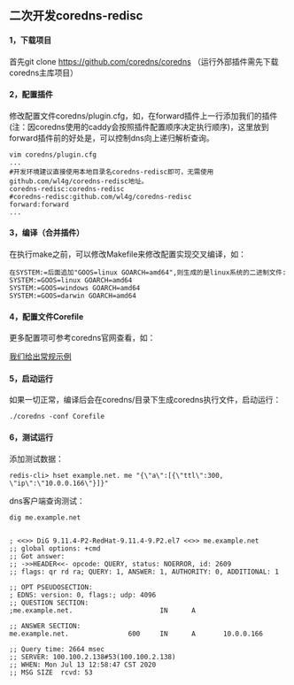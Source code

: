 ## 二次开发coredns-redisc

#### 1，下载项目
首先git clone https://github.com/coredns/coredns （运行外部插件需先下载coredns主库项目）

#### 2，配置插件
修改配置文件coredns/plugin.cfg，如，在forward插件上一行添加我们的插件(注：因coredns使用的caddy会按照插件配置顺序决定执行顺序)，这里放到forward插件前的好处是，可以控制dns向上递归解析查询。

```
vim coredns/plugin.cfg
...
#开发环境建议直接使用本地目录名coredns-redisc即可，无需使用github.com/wl4g/coredns-redisc地址。
coredns-redisc:coredns-redisc
#coredns-redisc:github.com/wl4g/coredns-redisc
forward:forward
...
```

#### 3，编译（合并插件）
在执行make之前，可以修改Makefile来修改配置实现交叉编译，如：

```
在SYSTEM:=后面追加"GOOS=linux GOARCH=amd64",则生成的是linux系统的二进制文件:
SYSTEM:=GOOS=linux GOARCH=amd64
SYSTEM:=GOOS=windows GOARCH=amd64
SYSTEM:=GOOS=darwin GOARCH=amd64
```

#### 4，配置文件Corefile

更多配置项可参考coredns官网查看，如：

[我们给出常规示例](./README_CN.md#配置示例)

#### 5，启动运行

如果一切正常，编译后会在coredns/目录下生成coredns执行文件，启动运行：

```
./coredns -conf Corefile
```

#### 6，测试运行

添加测试数据：
```
redis-cli> hset example.net. me "{\"a\":[{\"ttl\":300, \"ip\":\"10.0.0.166\"}]}"
```

dns客户端查询测试：
```
dig me.example.net


; <<>> DiG 9.11.4-P2-RedHat-9.11.4-9.P2.el7 <<>> me.example.net
;; global options: +cmd
;; Got answer:
;; ->>HEADER<<- opcode: QUERY, status: NOERROR, id: 2609
;; flags: qr rd ra; QUERY: 1, ANSWER: 1, AUTHORITY: 0, ADDITIONAL: 1

;; OPT PSEUDOSECTION:
; EDNS: version: 0, flags:; udp: 4096
;; QUESTION SECTION:
;me.example.net.                      IN      A

;; ANSWER SECTION:
me.example.net.               600     IN      A       10.0.0.166

;; Query time: 2664 msec
;; SERVER: 100.100.2.138#53(100.100.2.138)
;; WHEN: Mon Jul 13 12:58:47 CST 2020
;; MSG SIZE  rcvd: 53
```
